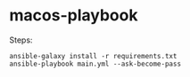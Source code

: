 # macos-playbook

Steps:
```
ansible-galaxy install -r requirements.txt
ansible-playbook main.yml --ask-become-pass
```
